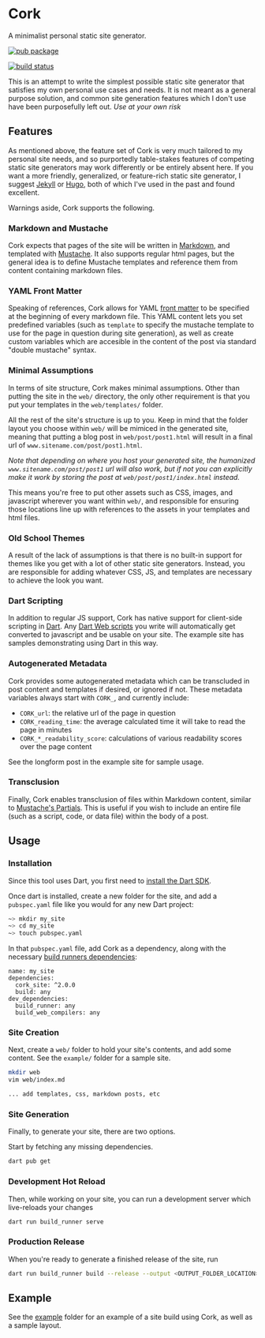 # Cork
A minimalist personal static site generator.

[![pub package](https://img.shields.io/pub/v/cork_site?style=for-the-badge)](https://pub.dev/packages/cork_site)

[![build status](https://github.com/jasonrdsouza/cork/actions/workflows/dart.yml/badge.svg)](https://github.com/jasonrdsouza/cork/actions/workflows/dart.yml)

This is an attempt to write the simplest possible static site generator that satisfies my own personal use cases and needs. It is not meant as a general purpose solution, and common site generation features which I don't use have been purposefully left out. *Use at your own risk*


## Features
As mentioned above, the feature set of Cork is very much tailored to my personal site needs, and so purportedly table-stakes features of competing static site generators may work differently or be entirely absent here. If you want a more friendly, generalized, or feature-rich static site generator, I suggest [Jekyll](https://jekyllrb.com/) or [Hugo](https://gohugo.io/), both of which I've used in the past and found excellent.

Warnings aside, Cork supports the following.

### Markdown and Mustache
Cork expects that pages of the site will be written in [Markdown](https://en.wikipedia.org/wiki/Markdown), and templated with [Mustache](https://mustache.github.io/). It also supports regular html pages, but the general idea is to define Mustache templates and reference them from content containing markdown files.

### YAML Front Matter
Speaking of references, Cork allows for YAML [front matter](https://jekyllrb.com/docs/front-matter/) to be specified at the beginning of every markdown file. This YAML content lets you set predefined variables (such as `template` to specify the mustache template to use for the page in question during site generation), as well as create custom variables which are accesible in the content of the post via standard "double mustache" syntax.

### Minimal Assumptions
In terms of site structure, Cork makes minimal assumptions. Other than putting the site in the `web/` directory, the only other requirement is that you put your templates in the `web/templates/` folder.

All the rest of the site's structure is up to you. Keep in mind that the folder layout you choose within `web/` will be mimiced in the generated site, meaning that putting a blog post in `web/post/post1.html` will result in a final url of `www.sitename.com/post/post1.html`.

*Note that depending on where you host your generated site, the humanized `www.sitename.com/post/post1` url will also work, but if not you can explicitly make it work by storing the post at `web/post/post1/index.html` instead.*

This means you're free to put other assets such as CSS, images, and javascript wherever you want within `web/`, and responsible for ensuring those locations line up with references to the assets in your templates and html files.

### Old School Themes
A result of the lack of assumptions is that there is no built-in support for themes like you get with a lot of other static site generators. Instead, you are responsible for adding whatever CSS, JS, and templates are necessary to achieve the look you want.

### Dart Scripting
In addition to regular JS support, Cork has native support for client-side scripting in [Dart](https://dart.dev/). Any [Dart Web scripts](https://dart.dev/web) you write will automatically get converted to javascript and be usable on your site. The example site has samples demonstrating using Dart in this way.

### Autogenerated Metadata
Cork provides some autogenerated metadata which can be transcluded in post content and templates if desired, or ignored if not. These metadata variables always start with `CORK_`, and currently include:

- `CORK_url`: the relative url of the page in question
- `CORK_reading_time`: the average calculated time it will take to read the page in minutes
- `CORK_*_readability_score`: calculations of various readability scores over the page content

See the longform post in the example site for sample usage.

### Transclusion
Finally, Cork enables transclusion of files within Markdown content, similar to [Mustache's Partials](https://mustache.github.io/mustache.5.html#Partials). This is useful if you wish to include an entire file (such as a script, code, or data file) within the body of a post.


## Usage

### Installation
Since this tool uses Dart, you first need to [install the Dart SDK](https://dart.dev/get-dart).

Once dart is installed, create a new folder for the site, and add a `pubspec.yaml` file like you would for any new Dart project:

```sh
~> mkdir my_site
~> cd my_site
~> touch pubspec.yaml
```

In that `pubspec.yaml` file, add Cork as a dependency, along with the necessary [build runners dependencies](https://dart.dev/tools/build_runner):

```
name: my_site
dependencies:
  cork_site: ^2.0.0
  build: any
dev_dependencies:
  build_runner: any
  build_web_compilers: any
```

### Site Creation
Next, create a `web/` folder to hold your site's contents, and add some content. See the `example/` folder for a sample site.

```sh
mkdir web
vim web/index.md

... add templates, css, markdown posts, etc
```

### Site Generation
Finally, to generate your site, there are two options.

Start by fetching any missing dependencies.

```sh
dart pub get
```

### Development Hot Reload
Then, while working on your site, you can run a development server which live-reloads your changes

```sh
dart run build_runner serve
```

### Production Release
When you're ready to generate a finished release of the site, run

```sh
dart run build_runner build --release --output <OUTPUT_FOLDER_LOCATION>
```


## Example
See the [example](example/) folder for an example of a site build using Cork, as well as a sample layout.
